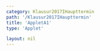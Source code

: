 ```yaml
---
category: Klausur2017IHaupttermin
path: '/Klausur2017IHaupttermin'
title: 'AppletA1'
type: 'Applet'

layout: nil
---
```

<link type="text/css" href="https://cdnjs.cloudflare.com/ajax/libs/jsxgraph/0.99.6/jsxgraph.css"><link rel="stylesheet" type="text/css" href="//cdnjs.cloudflare.com/ajax/libs/jsxgraph/0.99.7/jsxgraph.css" />
<div id="c53a4561-a734-4a0c-9f1e-975a9efe9c24" class="jxgbox" style="width:500px; height:500px">
<script type="text/javascript">
    (function() {
	const board = JXG.JSXGraph.initBoard('c53a4561-a734-4a0c-9f1e-975a9efe9c24', {
    							boundingbox: [-5, 25, 25, -5],
                  axis: false
              });
  



var phi = board.create('slider', [[5,19], [11,19], [0, 25, 53.13]], {name:'&phi;'});

var D = board.create('point',[0,17], {name: 'D', fixed: true});
var S = board.create('point',[0,20], {name: 'S', fixed: true}, {fixed: true});
  var DS = board.create('line', [D, S], {straightLast: false, fixed: true});
  
  var F = board.create('point',[
			function() { return S.X()+Math.sin(phi.Value() * Math.PI/180); },
      function() { return S.Y()+Math.cos(phi.Value() * Math.PI/180)*-1; }
	], {visible:false});
  var SF = board.create('line', [S, F], {straightFirst: false, fixed: true});
  var G = board.create('point',[5, D.Y()], {visible:false});
  var DG = board.create('line', [D, G], {straightFirst: false, fixed: true, visible:false});
  var C = board.create('Intersection', [DG,SF], {name: 'C'});
  var DC = board.create('line', [D, C], {straightFirst: false,straightLast: false, fixed: true});
  var K = board.create('point',[4, 0], {visible:false});
  var L = board.create('point',[4, 2], {visible:false});
  var KL = board.create('line', [K, L], {fixed: true, visible: false});
  var B= board.create('Intersection', [KL, SF], {fixed: true,name: 'B'});
  var AB = board.create('parallel', [DC, B], {strokeColor: 'green', visible:false});
  var A = board.create('Intersection', [AB, DS], {fixed: true,name: 'A'});
  var ABV = board.create('line', [A, B], {straightFirst: false,straightLast: false, fixed: true, strokeColor:'green'});
  board.create('segment', [A,B])
var winkel = board.create('angle', [D,S,C], {name:'&phi;', radius:2})

board.create('text', [6,15, function(){return 'DCn(&phi;)='+Math.round(100*Math.sqrt((C.X()-D.X())*(C.X()-D.X())+(C.Y()-D.Y())*(C.Y()-D.Y())))/100+'LE'}], {fontsize: 18, fixed:true})
board.create('text', [6,13, function(){return 'SAn(&phi;)='+Math.round(100*Math.sqrt((A.X()-S.X())*(A.X()-S.X())+(A.Y()-S.Y())*(A.Y()-S.Y())))/100+'LE'}], {fontsize: 18, fixed:true})
board.create('text', [6,11, function(){return 'V(&phi;)= '+(1/3)*Math.PI*((64/Math.tan(phi.Value()))-27*Math.tan(phi.Value())*Math.tan(phi.Value())))+'VE'}], {fontsize: 18, fixed:true});
board.create('text', [6,23,'M I 2017 HT A 1'], {fontsize: 18, fixed:true});
})()
  </script>
  </div>

